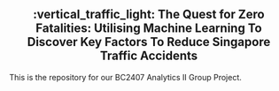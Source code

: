 <h2 align="center"> :vertical_traffic_light: The Quest for Zero Fatalities: Utilising Machine Learning To Discover Key Factors To Reduce Singapore Traffic Accidents</h2>

This is the repository for our BC2407 Analytics II Group Project.

